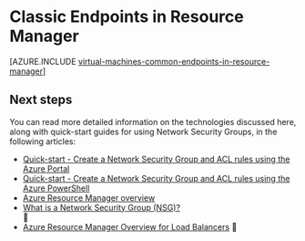 <properties
   pageTitle="Classic Endpoints in Resource Manager Overview | Microsoft Azure"
   description="Understand how endpoints from the Classic deployment model are now implemented in Resource Manager using Network Security Groups and ACL rules"
   services="virtual-machines-windows"
   documentationCenter=""
   authors="iainfoulds"
   manager="timlt"
   editor=""/>

<tags
	ms.service="virtual-machines-windows"
	ms.date="05/26/2016"
	wacn.date=""/>

# Classic Endpoints in Resource Manager
[AZURE.INCLUDE [virtual-machines-common-endpoints-in-resource-manager](../includes/virtual-machines-common-endpoints-in-resource-manager.md)]

## Next steps
You can read more detailed information on the technologies discussed here, along with quick-start guides for using Network Security Groups, in the following articles:

- [Quick-start - Create a Network Security Group and ACL rules using the Azure Portal](/documentation/articles/virtual-machines-windows-nsg-quickstart-portal/)  
- [Quick-start - Create a Network Security Group and ACL rules using the Azure PowerShell](/documentation/articles/virtual-machines-windows-nsg-quickstart-powershell/)  
- [Azure Resource Manager overview](/documentation/articles/resource-group-overview/)  
- [What is a Network Security Group (NSG)?](/documentation/articles/virtual-networks-nsg/)  

- [Azure Resource Manager Overview for Load Balancers](/documentation/articles/load-balancer-arm/)
